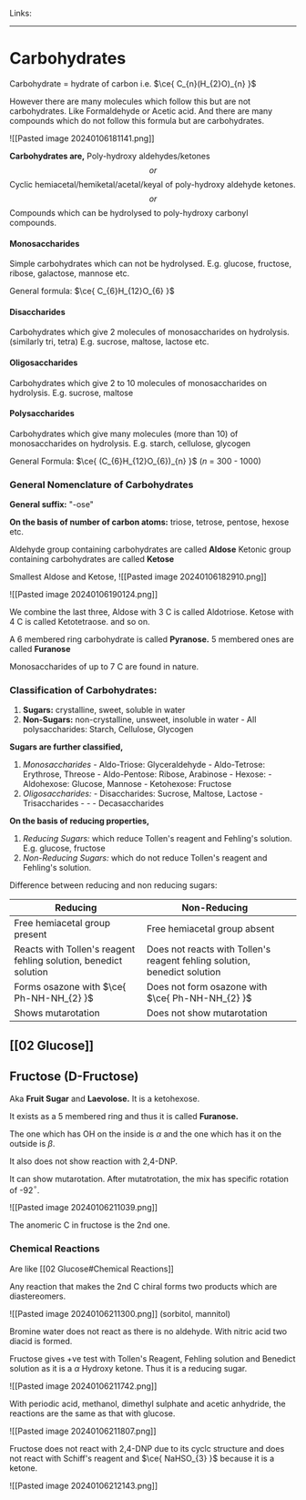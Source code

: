 Links: 
___
# Carbohydrates 
Carbohydrate = hydrate of carbon i.e. $\ce{ C_{n}(H_{2}O)_{n} }$

However there are many molecules which follow this but are not carbohydrates. Like Formaldehyde or Acetic acid. 
And there are many compounds which do not follow this formula but are carbohydrates.

![[Pasted image 20240106181141.png]]


**Carbohydrates are,**
Poly-hydroxy aldehydes/ketones 
$$or$$
Cyclic hemiacetal/hemiketal/acetal/keyal of poly-hydroxy aldehyde ketones.
$$or$$
Compounds which can be hydrolysed to poly-hydroxy carbonyl compounds. 

#### Monosaccharides
Simple carbohydrates which can not be hydrolysed.
E.g. glucose, fructose, ribose, galactose, mannose etc. 

General formula: $\ce{ C_{6}H_{12}O_{6} }$

#### Disaccharides
Carbohydrates which give 2 molecules of monosaccharides on hydrolysis. 
(similarly tri, tetra)
E.g. sucrose, maltose, lactose etc.

#### Oligosaccharides 
Carbohydrates which give 2 to 10 molecules of monosaccharides on hydrolysis. 
E.g. sucrose, maltose

#### Polysaccharides
Carbohydrates which give many molecules (more than 10) of monosaccharides on hydrolysis. 
E.g. starch, cellulose, glycogen

General Formula: $\ce{ (C_{6}H_{12}O_{6})_{n} }$ ($n$ = 300 - 1000)

### General Nomenclature of Carbohydrates
**General suffix:** "-ose"

**On the basis of number of carbon atoms:** triose, tetrose, pentose, hexose etc.

Aldehyde group containing carbohydrates are called **Aldose**
Ketonic group containing carbohydrates are called **Ketose**

Smallest Aldose and Ketose,
![[Pasted image 20240106182910.png]]

![[Pasted image 20240106190124.png]]

We combine the last three,
Aldose with 3 C is called Aldotriose.
Ketose with 4 C is called Ketotetraose.
and so on. 

A 6 membered ring carbohydrate is called **Pyranose.**
5 membered ones are called **Furanose**

Monosaccharides of up to 7 C are found in nature. 

### Classification of Carbohydrates:
1. **Sugars:** crystalline, sweet, soluble in water
2. **Non-Sugars:** non-crystalline, unsweet, insoluble in water
	   - All polysaccharides: Starch, Cellulose, Glycogen

**Sugars are further classified,**
1. *Monosaccharides* 
	   - Aldo-Triose: Glyceraldehyde
	   - Aldo-Tetrose: Erythrose, Threose
	   - Aldo-Pentose: Ribose, Arabinose
	   - Hexose:
		 - Aldohexose: Glucose, Mannose
		 - Ketohexose: Fructose 
2. *Oligosaccharides:*
	   - Disaccharides: Sucrose, Maltose, Lactose 
	   - Trisaccharides
	   - 
	   - 
	   - Decasaccharides

**On the basis of reducing properties,**
1. *Reducing Sugars:* which reduce Tollen's reagent and Fehling's solution. E.g. glucose, fructose 
1.  *Non-Reducing Sugars:* which do not reduce Tollen's reagent and Fehling's solution.

Difference between reducing and non reducing sugars:

| Reducing                                                         | Non-Reducing                                                              |     |
| ---------------------------------------------------------------- | ------------------------------------------------------------------------- | --- |
| Free hemiacetal group present                                    | Free hemiacetal group absent                                              |     |
| Reacts with Tollen's reagent fehling solution, benedict solution | Does not reacts with Tollen's reagent fehling solution, benedict solution |     |
| Forms osazone with $\ce{ Ph-NH-NH_{2} }$                                | Does not form osazone with $\ce{ Ph-NH-NH_{2} }$                                 |     |
| Shows mutarotation                                               | Does not show mutarotation                                                |     |

## [[02 Glucose]]

## Fructose (D-Fructose)
Aka **Fruit Sugar** and **Laevolose.** It is a ketohexose.

It exists as a 5 membered ring and thus it is called **Furanose.**

The one which has OH on the inside is $\alpha$ and the one which has it on the outside is $\beta$. 

It also does not show reaction with 2,4-DNP. 

It can show mutarotation. After mutatrotation, the mix has specific rotation of -92$^{\circ}$.

![[Pasted image 20240106211039.png]]

The anomeric C in fructose is the 2nd one.

### Chemical Reactions
Are like [[02 Glucose#Chemical Reactions]]

Any reaction that makes the 2nd C chiral forms two products which are diastereomers. 

![[Pasted image 20240106211300.png]]
(sorbitol, mannitol)

Bromine water does not react as there is no aldehyde. 
With nitric acid two diacid is formed. 

Fructose gives +ve test with Tollen's Reagent, Fehling solution and Benedict solution as it is a $\alpha$ Hydroxy ketone. Thus it is a reducing sugar. 

![[Pasted image 20240106211742.png]]

With periodic acid, methanol, dimethyl sulphate and acetic anhydride, the reactions are the same as that with glucose.

![[Pasted image 20240106211807.png]]

Fructose does not react with 2,4-DNP due to its cyclc structure and does not react with Schiff's reagent and $\ce{ NaHSO_{3} }$ because it is a ketone.

![[Pasted image 20240106212143.png]]


